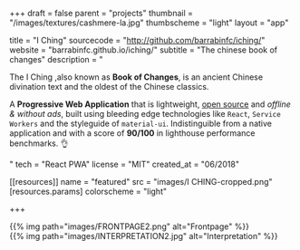 +++
draft = false
parent = "projects"
thumbnail = "/images/textures/cashmere-la.jpg"
thumbscheme = "light"
layout = "app"

title = "I Ching"
sourcecode = "http://github.com/barrabinfc/iching/"
website = "barrabinfc.github.io/iching/"
subtitle = "The chinese book of changes"
description = "<p>The I Ching ,also known as <b>Book of Changes</b>, is an ancient Chinese divination text and the oldest of the Chinese classics.</p><p>A <b>Progressive Web Application</b> that is lightweight, <a href='http://github.com/barrabinfc/iching/'>open source</a> and <i>offline & without ads</i>, built using bleeding edge technologies like <code>React</code>, <code>Service Workers</code> and the styleguide of <code>material-ui</code>. Indistinguible from a native application and with a score of <b>90/100</b> in lighthouse performance benchmarks. 👌</p>"
tech = "React PWA"
license = "MIT"
created_at = "06/2018"

[[resources]]
  name = "featured"
  src = "images/I CHING-cropped.png"
  [resources.params]
    colorscheme = "light"

+++

<div class="cellphone margin:auto">
      <div class="marvel-device iphone5s black">
          <div class="top-bar"></div>
          <div class="sleep"></div>
          <div class="volume"></div>
          <div class="camera"></div>
          <div class="sensor"></div>
          <div class="speaker"></div>
          <div class="screen">
              <!-- Content goes here -->
              <div class="slideshow" data-time="1500" data-animation="opacity">
                {{% img path="images/FRONTPAGE2.png" alt="Frontpage" %}} 
              </div>
          </div>
          <div class="home"></div>
          <div class="bottom-bar"></div>
      </div>
</div>
<div class="cellphone margin:auto">
      <div class="marvel-device iphone5s black">
          <div class="top-bar"></div>
          <div class="sleep"></div>
          <div class="volume"></div>
          <div class="camera"></div>
          <div class="sensor"></div>
          <div class="speaker"></div>
          <div class="screen">
              <!-- Content goes here -->
              <div class="slideshow" data-time="1500" data-animation="opacity">
                {{% img path="images/INTERPRETATION2.jpg" alt="Interpretation" %}} 
              </div>
          </div>
          <div class="home"></div>
          <div class="bottom-bar"></div>
      </div>
</div>
